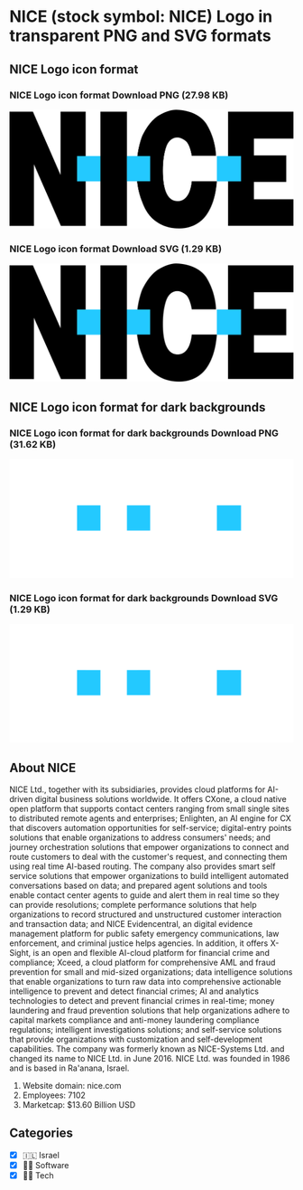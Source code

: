 # NICE (stock symbol: NICE) Logo in transparent PNG and SVG formats

## NICE Logo icon format

### NICE Logo icon format Download PNG (27.98 KB)

![NICE Logo icon format Download PNG (27.98 KB)](/img/orig/NICE-9f46e818.png)

### NICE Logo icon format Download SVG (1.29 KB)

![NICE Logo icon format Download SVG (1.29 KB)](/img/orig/NICE-fb108dec.svg)

## NICE Logo icon format for dark backgrounds

### NICE Logo icon format for dark backgrounds Download PNG (31.62 KB)

![NICE Logo icon format for dark backgrounds Download PNG (31.62 KB)](/img/orig/NICE.D-7e1aa497.png)

### NICE Logo icon format for dark backgrounds Download SVG (1.29 KB)

![NICE Logo icon format for dark backgrounds Download SVG (1.29 KB)](/img/orig/NICE.D-2aed0cbc.svg)

## About NICE

NICE Ltd., together with its subsidiaries, provides cloud platforms for AI-driven digital business solutions worldwide. It offers CXone, a cloud native open platform that supports contact centers ranging from small single sites to distributed remote agents and enterprises; Enlighten, an AI engine for CX that discovers automation opportunities for self-service; digital-entry points solutions that enable organizations to address consumers' needs; and journey orchestration solutions that empower organizations to connect and route customers to deal with the customer's request, and connecting them using real time AI-based routing. The company also provides smart self service solutions that empower organizations to build intelligent automated conversations based on data; and prepared agent solutions and tools enable contact center agents to guide and alert them in real time so they can provide resolutions; complete performance solutions that help organizations to record structured and unstructured customer interaction and transaction data; and NICE Evidencentral, an digital evidence management platform for public safety emergency communications, law enforcement, and criminal justice helps agencies. In addition, it offers X-Sight, is an open and flexible AI-cloud platform for financial crime and compliance; Xceed, a cloud platform for comprehensive AML and fraud prevention for small and mid-sized organizations; data intelligence solutions that enable organizations to turn raw data into comprehensive actionable intelligence to prevent and detect financial crimes; AI and analytics technologies to detect and prevent financial crimes in real-time; money laundering and fraud prevention solutions that help organizations adhere to capital markets compliance and anti-money laundering compliance regulations; intelligent investigations solutions; and self-service solutions that provide organizations with customization and self-development capabilities. The company was formerly known as NICE-Systems Ltd. and changed its name to NICE Ltd. in June 2016. NICE Ltd. was founded in 1986 and is based in Ra'anana, Israel.

1. Website domain: nice.com
2. Employees: 7102
3. Marketcap: $13.60 Billion USD


## Categories
- [x] 🇮🇱 Israel
- [x] 👨‍💻 Software
- [x] 👩‍💻 Tech
